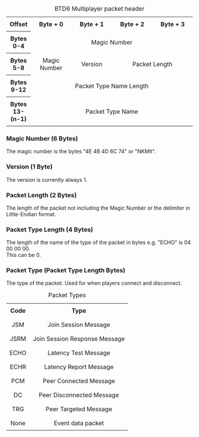 
<style type="text/css">
.tableStyle th, .tableStyle td {
    padding: 9px;
}
</style>

<table class="tableStyle" style="margin:0; text-align: center">
<caption>BTD6 Multiplayer packet header</caption>
<tbody>
<tr>
<th style="border-right:none; border-bottom:none;">Offset</th>
<th colspan="1" style="width: 22%">Byte + 0</th>
<th colspan="1" style="width: 22%">Byte + 1</th>
<th colspan="1" style="width: 22%">Byte + 2</th>
<th colspan="1" style="width: 22%">Byte + 3</th>
</tr>
<tr>
<th>Bytes<br>0-4</th>
<td colspan="4" style="border-bottom:none">Magic Number</td>
</tr>
<tr>
<th>Bytes<br>5-8</th>
<td colspan="1" style="border-top:none">Magic Number</td>
<td colspan="1">Version</td>
<td colspan="2">Packet Length</td>
</tr>
<tr>
<th>Bytes<br>9-12</th>
<td colspan="4">Packet Type Name Length</td>
</tr>
<tr>
<th>Bytes<br>13-(n-1)</th>
<td colspan="4">Packet Type Name</td>
</tr>
</tbody>
</table>

### Magic Number (6 Bytes)
The magic number is the bytes "4E 4B 4D 6C 74" or "NKMlt".

### Version (1 Byte)
The version is currently always 1.

### Packet Length (2 Bytes)
The length of the packet not including the Magic Number or the delimiter in Little-Endian format.

### Packet Type Length (4 Bytes)
The length of the name of the type of the packet in bytes e.g. "ECHO" is 04 00 00 00.
<br>
This can be 0.

### Packet Type (Packet Type Length Bytes)
The type of the packet. Used for when players connect and disconnect. 

<table class="tableStyle" style="margin:0; text-align: center">
<caption>Packet Types</caption>
<tbody>
<tr>
<th>Code</th>
<th>Type</th>
</tr>
<tr>
<td>JSM</td>
<td>Join Session Message</td>
</tr>
<tr>
<td>JSRM</td>
<td>Join Session Response Message</td>
</tr>
<tr>
<td>ECHO</td>
<td>Latency Test Message</td>
</tr>
<tr>
<td>ECHR</td>
<td>Latency Report Message</td>
</tr>
<tr>
<td>PCM</td>
<td>Peer Connected Message</td>
</tr>
<tr>
<td>DC</td>
<td>Peer Disconnected Message</td>
</tr>
<tr>
<td>TRG</td>
<td>Peer Targeted Message</td>
</tr>
<tr>
<td>None</td>
<td>Event data packet</td>
</tr>
</tbody>
</table>


